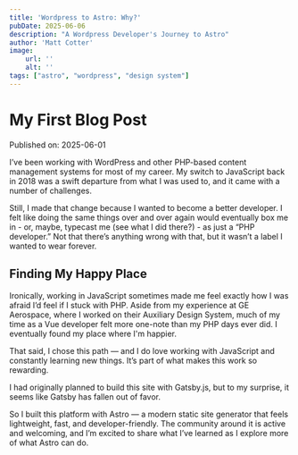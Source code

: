 ```yaml
---
title: 'Wordpress to Astro: Why?'
pubDate: 2025-06-06
description: "A Wordpress Developer's Journey to Astro"
author: 'Matt Cotter'
image:
    url: ''
    alt: ''
tags: ["astro", "wordpress", "design system"]
---
```

# My First Blog Post

Published on: 2025-06-01

I’ve been working with WordPress and other PHP-based content management systems for most of my career. My switch to JavaScript back in 2018 was a swift departure from what I was used to, and it came with a number of challenges.

Still, I made that change because I wanted to become a better developer. I felt like doing the same things over and over again would eventually box me in - or, maybe, typecast me (see what I did there?) - as just a “PHP developer.” Not that there’s anything wrong with that, but it wasn’t a label I wanted to wear forever.

## Finding My Happy Place

Ironically, working in JavaScript sometimes made me feel exactly how I was afraid I’d feel if I stuck with PHP. Aside from my experience at GE Aerospace, where I worked on their Auxiliary Design System, much of my time as a Vue developer felt more one-note than my PHP days ever did. I eventually found my place where I'm happier.

That said, I chose this path — and I do love working with JavaScript and constantly learning new things. It’s part of what makes this work so rewarding.

I had originally planned to build this site with Gatsby.js, but to my surprise, it seems like Gatsby has fallen out of favor.

So I built this platform with Astro — a modern static site generator that feels lightweight, fast, and developer-friendly. The community around it is active and welcoming, and I’m excited to share what I’ve learned as I explore more of what Astro can do.